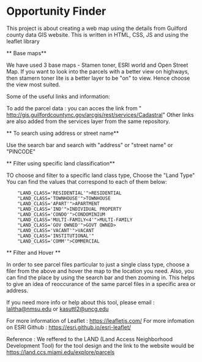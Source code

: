 # Opportunity Finder

This project is about creating a web map using the details from Guilford county data GIS website.
This is written in HTML, CSS, JS and using the leaflet library

** Base maps**

We have used 3 base maps - Stamen toner, ESRI world and Open Street Map.
If you want to look into the parcels with a better view on highways, then stamern toner lite is a better layer to be "on" to view. Hence choose the view most suited.

Some of the useful links and information:

To add the parcel data : you can acces the link  from " http://gis.guilfordcountync.gov/arcgis/rest/services/Cadastral"
Other links are also added from the services layer from the same repository. 

** To search using address or street name**

Use the search bar and search with "address" or "street name" or "PINCODE"

** Filter using specific land classification**

TO choose and filter to a specific land class type, Choose the "Land Type"
 You can find the values that correspond to each of them below:
 
        "LAND_CLASS='RESIDENTIAL'">RESIDENTIAL
        "LAND_CLASS='TOWNHOUSE'">TOWNHOUSE
        "LAND_CLASS='APART'">APARTMENT
        "LAND_CLASS='IND'">INDIVIDUAL PROPERTY
        "LAND_CLASS='CONDO'">CONDOMINIUM
        "LAND_CLASS='MULTI-FAMILY<4'">MULTI-FAMILY
        "LAND_CLASS='GOV OWNED'">GOVT OWNED>
        "LAND_CLASS='VACANT'">VACANT 
        "LAND_CLASS='INSTITUTIONAL'"
        "LAND_CLASS='COMM'">COMMERCIAL
        

** Filter and Hover **

In order to see parcel files particular to just a single class type, choose a filer from the above and hover the map to the location you need.
Also, you can find the place by using the search bar and then zooming in. This helps to give an idea of reoccurance of the same parcel files in a specific area or address.


If you need more info or help about this tool, please email : lalitha@nmsu.edu or kasuttl2@uncg.edu

For more information of Leaflet :  https://leafletjs.com/
For more infomation on ESRI Github : https://esri.github.io/esri-leaflet/

Reference : We reffered to the LAND (Land Access Neighborhood Development Tool) for the tool design and the link to the website would be https://land.ccs.miami.edu/explore/parcels
 

